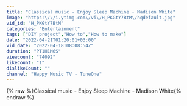 ```yaml
---
title: "Classical music - Enjoy Sleep Machine - Madison White"
image: "https:\/\/i.ytimg.com\/vi\/H_PKGtY7BtM\/hqdefault.jpg"
vid_id: "H_PKGtY7BtM"
categories: "Entertainment"
tags: ["DIY project","How to","How to make"]
date: "2022-04-21T01:20:01+03:00"
vid_date: "2022-04-18T08:08:54Z"
duration: "PT1H1M6S"
viewcount: "74092"
likeCount: "1"
dislikeCount: ""
channel: "Happy Music TV - TuneOne"
---
```

{% raw %}Classical music - Enjoy Sleep Machine - Madison White{% endraw %}
